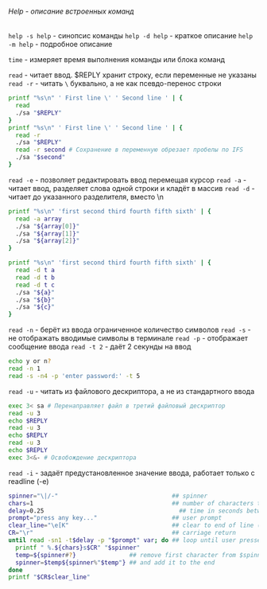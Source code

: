 ###### Help - описание встроенных команд
`help -s help` - синопсис команды
`help -d help` - краткое описание
`help -m help` - подробное описание

`time` - измеряет время выполнения команды или блока команд

`read` - читает ввод. $REPLY хранит строку, если переменные не указаны
`read -r` - читать `\` буквально, а не как псевдо-перенос строки

```bash
printf "%s\n" ' First line \' ' Second line ' | {
  read
  ./sa "$REPLY"
}
printf "%s\n" ' First line \' ' Second line ' | {
  read -r
  ./sa "$REPLY"
  read -r second # Сохранение в переменную обрезает пробелы по IFS
  ./sa "$second"
}
```

`read -e` - позволяет редактировать ввод перемещая курсор
`read -a` - читает ввод, разделяет слова одной строки и кладёт в массив
`read -d` - читает до указанного разделителя, вместо \n

```bash
printf "%s\n" 'first second third fourth fifth sixth' | {
  read -a array
  ./sa "${array[0]}"
  ./sa "${array[1]}"
  ./sa "${array[2]}"
}

printf "%s\n" 'first second third fourth fifth sixth' | {
  read -d t a
  read -d t b
  read -d t c
  ./sa "${a}"
  ./sa "${b}"
  ./sa "${c}"
}
```

`read -n` - берёт из ввода ограниченное количество символов
`read -s` - не отображать вводимые символы в терминале
`read -p` - отображает сообщение ввода
`read -t 2` - даёт 2 секунды на ввод

```bash
echo y or n?
read -n 1
read -s -n4 -p 'enter password:' -t 5

```

`read -u` - читать из файлового дескриптора, а не из стандартного ввода

```bash
exec 3< sa # Перенаправляет файл в третий файловый дескриптор
read -u 3
echo $REPLY
read -u 3
echo $REPLY
read -u 3
echo $REPLY
exec 3<&- # Освобождение дескриптора
```

`read -i` - задаёт предустановленное значение ввода, работает только с readline (-e)

```bash
spinner="\|/-"                                ## spinner
chars=1                                       ## number of characters to display
delay=0.25                                      ## time in seconds between characters
prompt="press any key..."                     ## user prompt
clear_line="\e[K"                             ## clear to end of line (ANSI terminal)
CR="\r"                                       ## carriage return
until read -sn1 -t$delay -p "$prompt" var; do ## loop until user presses a key
  printf " %.${chars}s$CR" "$spinner"
  temp=${spinner#?}               ## remove first character from $spinner
  spinner=$temp${spinner%"$temp"} ## and add it to the end
done
printf "$CR$clear_line"

```

